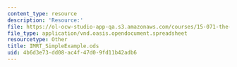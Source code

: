 ```yaml
---
content_type: resource
description: 'Resource:'
file: https://ol-ocw-studio-app-qa.s3.amazonaws.com/courses/15-071-the-analytics-edge-spring-2017/4b6d3e73dd08ac4f47d09fd11b42adb6_IMRT_SimpleExample.ods
file_type: application/vnd.oasis.opendocument.spreadsheet
resourcetype: Other
title: IMRT_SimpleExample.ods
uid: 4b6d3e73-dd08-ac4f-47d0-9fd11b42adb6
---
```

